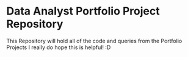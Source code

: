 # Data Analyst Portfolio Project Repository
This Repository will hold all of the code and queries from the Portfolio Projects
I really do hope this is helpful! :D
